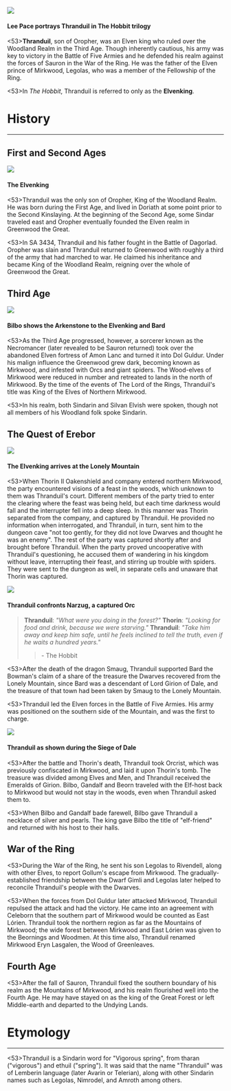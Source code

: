 ![](thranduil/1.jpg)

#### Lee Pace portrays Thranduil in The Hobbit trilogy

<53>**Thranduil**, son of Oropher, was an Elven king who ruled over the Woodland Realm in the Third Age. Though inherently cautious, his army was key to victory in the Battle of Five Armies and he defended his realm against the forces of Sauron in the War of the Ring. He was the father of the Elven prince of Mirkwood, Legolas, who was a member of the Fellowship of the Ring.

<53>In *The Hobbit*, Thranduil is referred to only as the **Elvenking**.

# History
---

## **First and Second Ages**

![](thranduil/2.jpg)

#### The Elvenking

<53>Thranduil was the only son of Oropher, King of the Woodland Realm. He was born during the First Age, and lived in Doriath at some point prior to the Second Kinslaying. At the beginning of the Second Age, some Sindar traveled east and Oropher eventually founded the Elven realm in Greenwood the Great.

<53>In SA 3434, Thranduil and his father fought in the Battle of Dagorlad. Oropher was slain and Thranduil returned to Greenwood with roughly a third of the army that had marched to war. He claimed his inheritance and became King of the Woodland Realm, reigning over the whole of Greenwood the Great.

## **Third Age**

![](thranduil/3.jpg)

#### Bilbo shows the Arkenstone to the Elvenking and Bard

<53>As the Third Age progressed, however, a sorcerer known as the Necromancer (later revealed to be Sauron returned) took over the abandoned Elven fortress of Amon Lanc and turned it into Dol Guldur. Under his malign influence the Greenwood grew dark, becoming known as Mirkwood, and infested with Orcs and giant spiders. The Wood-elves of Mirkwood were reduced in number and retreated to lands in the north of Mirkwood. By the time of the events of The Lord of the Rings, Thranduil's title was King of the Elves of Northern Mirkwood.

<53>In his realm, both Sindarin and Silvan Elvish were spoken, though not all members of his Woodland folk spoke Sindarin.

## The Quest of Erebor

![](thranduil/4.jpg)

#### The Elvenking arrives at the Lonely Mountain

<53>When Thorin II Oakenshield and company entered northern Mirkwood, the party encountered visions of a feast in the woods, which unknown to them was Thranduil's court. Different members of the party tried to enter the clearing where the feast was being held, but each time darkness would fall and the interrupter fell into a deep sleep. In this manner was Thorin separated from the company, and captured by Thranduil. He provided no information when interrogated, and Thranduil, in turn, sent him to the dungeon cave "not too gently, for they did not love Dwarves and thought he was an enemy". The rest of the party was captured shortly after and brought before Thranduil. When the party proved uncooperative with Thranduil's questioning, he accused them of wandering in his kingdom without leave, interrupting their feast, and stirring up trouble with spiders. They were sent to the dungeon as well, in separate cells and unaware that Thorin was captured.

![](thranduil/5.jpg)

#### Thranduil confronts Narzug, a captured Orc

> **Thranduil**: *"What were you doing in the forest?"*
> **Thorin**: *"Looking for food and drink, because we were starving."*
> **Thranduil**: *"Take him away and keep him safe, until he feels inclined to tell the truth, even if he waits a hundred years."*
>> \- The Hobbit

<53>After the death of the dragon Smaug, Thranduil supported Bard the Bowman's claim of a share of the treasure the Dwarves recovered from the Lonely Mountain, since Bard was a descendant of Lord Girion of Dale, and the treasure of that town had been taken by Smaug to the Lonely Mountain.

<53>Thranduil led the Elven forces in the Battle of Five Armies. His army was positioned on the southern side of the Mountain, and was the first to charge.

![](thranduil/6.jpg)

#### Thranduil as shown during the Siege of Dale

<53>After the battle and Thorin's death, Thranduil took Orcrist, which was previously confiscated in Mirkwood, and laid it upon Thorin's tomb. The treasure was divided among Elves and Men, and Thranduil received the Emeralds of Girion. Bilbo, Gandalf and Beorn traveled with the Elf-host back to Mirkwood but would not stay in the woods, even when Thranduil asked them to.

<53>When Bilbo and Gandalf bade farewell, Bilbo gave Thranduil a necklace of silver and pearls. The king gave Bilbo the title of "elf-friend" and returned with his host to their halls.

## War of the Ring

<53>During the War of the Ring, he sent his son Legolas to Rivendell, along with other Elves, to report Gollum's escape from Mirkwood. The gradually-established friendship between the Dwarf Gimli and Legolas later helped to reconcile Thranduil's people with the Dwarves.

<53>When the forces from Dol Guldur later attacked Mirkwood, Thranduil repulsed the attack and had the victory. He came into an agreement with Celeborn that the southern part of Mirkwood would be counted as East Lórien. Thranduil took the northern region as far as the Mountains of Mirkwood; the wide forest between Mirkwood and East Lórien was given to the Beornings and Woodmen. At this time also, Thranduil renamed Mirkwood Eryn Lasgalen, the Wood of Greenleaves.

## **Fourth Age**

<53>After the fall of Sauron, Thranduil fixed the southern boundary of his realm as the Mountains of Mirkwood, and his realm flourished well into the Fourth Age. He may have stayed on as the king of the Great Forest or left Middle-earth and departed to the Undying Lands.

# Etymology

---

<53>Thranduil is a Sindarin word for "Vigorous spring", from tharan ("vigorous") and ethuil ("spring"). It was said that the name "Thranduil" was of Lemberin language (later Avarin or Telerian), along with other Sindarin names such as Legolas, Nimrodel, and Amroth among others.
